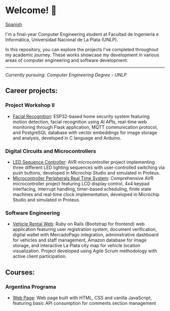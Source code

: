 # Welcome! 👋

[Spanish](https://github.com/JuanMartinCB/JuanMartinCB)

I'm a final-year Computer Engineering student at Facultad de Ingeniería e Informática, Universidad Nacional de La Plata (UNLP).

In this repository, you can explore the projects I've completed throughout my academic journey. These works showcase my development in various areas of computer engineering and software development.

---
*Currently pursuing: Computer Engineering Degree - UNLP*

## Career projects:

### Project Workshop II
* [Facial Recognition](https://github.com/tpII/2024-G2-RECONOCIMIENTO-FACIAL): ESP32-based home security system featuring motion detection, facial recognition using AI APIs, real-time web monitoring through Flask application, MQTT communication protocol, and PostgreSQL database with vector embeddings for image storage and analysis, developed in C language and Arduino.

### Digital Circuits and Microcontrollers
* [LED Sequence Controller](https://github.com/JuanMartinCB/CDyM-LED-Sequence-Controller-Microcontroller-Programming): AVR microcontroller project implementing three different LED lighting sequences with user-controlled switching via push buttons, developed in Microchip Studio and simulated in Proteus.
* [Microcontroller Peripherals Real Time System](https://github.com/JuanMartinCB/CDyM-Microcontroller-Peripherals-Real-Time-System): Comprehensive AVR microcontroller project featuring LCD display control, 4x4 keypad interfacing, interrupt handling, timer-based scheduling, finite state machines and real-time clock implementation, developed in Microchip Studio and simulated in Proteus.

### Software Engineering 
* [Vehicle Rental Web](https://github.com/tincho-info/alquilappMain): Ruby on Rails (Bootstrap for frontend) web application featuring user registration system, document verification, digital wallet with MercadoPago integration, administrative dashboard for vehicles and staff management, Amazon database for image storage, and interactive La Plata city map for vehicle location visualization. Project developed using Agile Scrum methodology with active client participation.

## Courses:

### Argentina Programa 
* [Web Page](https://github.com/JuanMartinCB/Argentina-Programa): Web page built with HTML, CSS and vanilla JavaScript, featuring basic API consumption for comments section management
